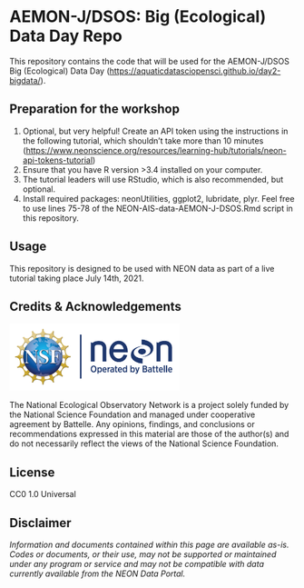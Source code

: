 AEMON-J/DSOS: Big (Ecological) Data Day Repo
================

<!-- README.md is generated from README.Rmd. Please edit that file -->

<!-- ****** Description ****** -->

This repository contains the code that will be used for the AEMON-J/DSOS
Big (Ecological) Data Day
(<https://aquaticdatasciopensci.github.io/day2-bigdata/>).

<!-- ****** Usage ****** -->

## Preparation for the workshop

1.  Optional, but very helpful\! Create an API token using the
    instructions in the following tutorial, which shouldn’t take more
    than 10 minutes
    (<https://www.neonscience.org/resources/learning-hub/tutorials/neon-api-tokens-tutorial>)
2.  Ensure that you have R version \>3.4 installed on your computer.
3.  The tutorial leaders will use RStudio, which is also recommended,
    but optional.
4.  Install required packages: neonUtilities, ggplot2, lubridate, plyr.
    Feel free to use lines 75-78 of the NEON-AIS-data-AEMON-J-DSOS.Rmd
    script in this repository.

<!-- ****** Usage ****** -->

## Usage

This repository is designed to be used with NEON data as part of a live
tutorial taking place July 14th, 2021.

<!-- ****** Acknowledgements ****** -->

## Credits & Acknowledgements

<!-- HTML tags to produce image, resize, add hyperlink. -->

<!-- ONLY WORKS WITH HTML or GITHUB documents -->

<a href="http://www.neonscience.org/">
<img src="logo.png" width="300px" /> </a>

<!-- Acknowledgements text -->

The National Ecological Observatory Network is a project solely funded
by the National Science Foundation and managed under cooperative
agreement by Battelle. Any opinions, findings, and conclusions or
recommendations expressed in this material are those of the author(s)
and do not necessarily reflect the views of the National Science
Foundation.

<!-- ****** License ****** -->

## License

CC0 1.0 Universal

<!-- ****** Disclaimer ****** -->

## Disclaimer

*Information and documents contained within this page are available
as-is. Codes or documents, or their use, may not be supported or
maintained under any program or service and may not be compatible with
data currently available from the NEON Data Portal.*
